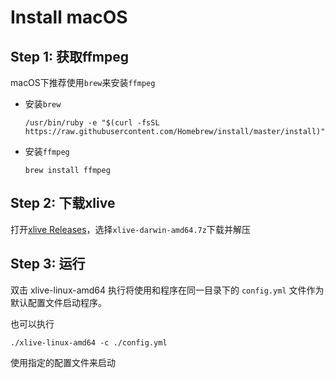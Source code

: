 # Install macOS

## Step 1: 获取ffmpeg
macOS下推荐使用`brew`来安装`ffmpeg`
- 安装`brew`

    `/usr/bin/ruby -e "$(curl -fsSL https://raw.githubusercontent.com/Homebrew/install/master/install)"`

- 安装`ffmpeg`

    `brew install ffmpeg`

## Step 2: 下载xlive

打开[xlive Releases](https://github.com/kira1928/xlive/releases/latest)，选择`xlive-darwin-amd64.7z`下载并解压


## Step 3: 运行

双击 xlive-linux-amd64 执行将使用和程序在同一目录下的 `config.yml` 文件作为默认配置文件启动程序。

也可以执行
```
./xlive-linux-amd64 -c ./config.yml
```
使用指定的配置文件来启动